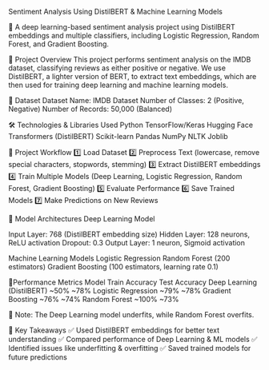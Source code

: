 Sentiment Analysis Using DistilBERT & Machine Learning Models

🚀 A deep learning-based sentiment analysis project using DistilBERT embeddings and multiple classifiers, including Logistic Regression, Random Forest, and Gradient Boosting.

📌 Project Overview
This project performs sentiment analysis on the IMDB dataset, classifying reviews as either positive or negative. We use DistilBERT, a lighter version of BERT, to extract text embeddings, which are then used for training deep learning and machine learning models.

📂 Dataset
Dataset Name: IMDB Dataset
Number of Classes: 2 (Positive, Negative)
Number of Records: 50,000 (Balanced)

🛠️ Technologies & Libraries Used
Python
TensorFlow/Keras
Hugging Face Transformers (DistilBERT)
Scikit-learn
Pandas
NumPy
NLTK
Joblib

🔨 Project Workflow
1️⃣ Load Dataset
2️⃣ Preprocess Text (lowercase, remove special characters, stopwords, stemming)
3️⃣ Extract DistilBERT embeddings
4️⃣ Train Multiple Models (Deep Learning, Logistic Regression, Random Forest, Gradient Boosting)
5️⃣ Evaluate Performance
6️⃣ Save Trained Models
7️⃣ Make Predictions on New Reviews

🧩 Model Architectures
Deep Learning Model

Input Layer: 768 (DistilBERT embedding size)
Hidden Layer: 128 neurons, ReLU activation
Dropout: 0.3
Output Layer: 1 neuron, Sigmoid activation

Machine Learning Models
Logistic Regression
Random Forest (200 estimators)
Gradient Boosting (100 estimators, learning rate 0.1)

🎯Performance Metrics
Model	Train Accuracy	      Test   Accuracy
Deep Learning (DistilBERT)	~50%	  ~78%
Logistic Regression	        ~79%	  ~78%
Gradient Boosting	          ~76%	  ~74%
Random Forest	              ~100% 	~73%

📌 Note: The Deep Learning model underfits, while Random Forest overfits.

📌 Key Takeaways
✅ Used DistilBERT embeddings for better text understanding
✅ Compared performance of Deep Learning & ML models
✅ Identified issues like underfitting & overfitting
✅ Saved trained models for future predictions
